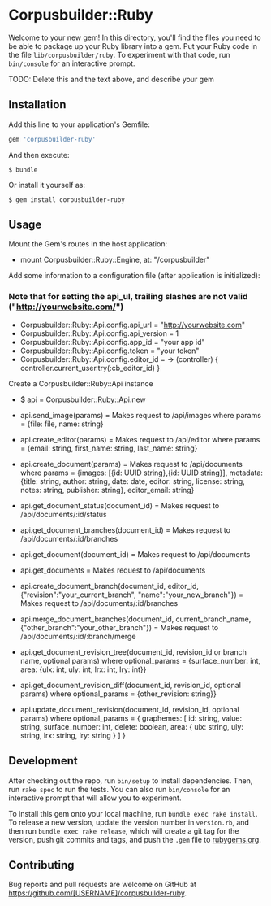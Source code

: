 # Corpusbuilder::Ruby

Welcome to your new gem! In this directory, you'll find the files you need to be able to package up your Ruby library into a gem. Put your Ruby code in the file `lib/corpusbuilder/ruby`. To experiment with that code, run `bin/console` for an interactive prompt.

TODO: Delete this and the text above, and describe your gem

## Installation

Add this line to your application's Gemfile:

```ruby
gem 'corpusbuilder-ruby'
```

And then execute:

    $ bundle

Or install it yourself as:

    $ gem install corpusbuilder-ruby

## Usage
Mount the Gem's routes in the host application:
* mount Corpusbuilder::Ruby::Engine, at: "/corpusbuilder"

Add some information to a configuration file (after application is initialized):
### Note that for setting the api_ul, trailing slashes are not valid ("http://yourwebsite.com/")
* Corpusbuilder::Ruby::Api.config.api_url = "http://yourwebsite.com"
* Corpusbuilder::Ruby::Api.config.api_version = 1
* Corpusbuilder::Ruby::Api.config.app_id = "your app id"
* Corpusbuilder::Ruby::Api.config.token = "your token"
* Corpusbuilder::Ruby::Api.config.editor_id = -> (controller) {
  controller.current_user.try(:cb_editor_id)
}

Create a Corpusbuilder::Ruby::Api instance
* $ api = Corpusbuilder::Ruby::Api.new

* api.send_image(params) = Makes request to /api/images
  where params = {file: file, name: string} 
* api.create_editor(params) = Makes request to /api/editor
  where params = {email: string, first_name: string, last_name: string}

* api.create_document(params) = Makes request to /api/documents
  where params = {images: [{id: UUID string},{id: UUID string}], metadata: {title: string, author: string, date: date, editor: string, license: string, notes: string, publisher: string}, editor_email: string}
* api.get_document_status(document_id) = Makes request to /api/documents/:id/status
* api.get_document_branches(document_id) = Makes request to /api/documents/:id/branches
* api.get_document(document_id) = Makes request to /api/documents
* api.get_documents = Makes request to /api/documents

* api.create_document_branch(document_id, editor_id, {"revision":"your_current_branch", "name":"your_new_branch"}) = Makes request to /api/documents/:id/branches 
* api.merge_document_branches(document_id, current_branch_name, {"other_branch":"your_other_branch"}) = Makes request to /api/documents/:id/:branch/merge
* api.get_document_revision_tree(document_id, revision_id or branch name, optional params)
  where optional_params = {surface_number: int, area: {ulx: int, uly: int, lrx: int, lry: int}}
* api.get_document_revision_diff(document_id, revision_id, optional params)
  where optional_params = {other_revision: string}}
* api.update_document_revision(document_id, revision_id, optional params)
  where optional_params = { graphemes: [ id: string,
                                value: string,
                       surface_number: int,
                               delete: boolean,
                                 area: { ulx: string,
                                         uly: string,
                                         lrx: string,
                                         lry: string
                                       }
                                 ]
                          } 

## Development

After checking out the repo, run `bin/setup` to install dependencies. Then, run `rake spec` to run the tests. You can also run `bin/console` for an interactive prompt that will allow you to experiment.

To install this gem onto your local machine, run `bundle exec rake install`. To release a new version, update the version number in `version.rb`, and then run `bundle exec rake release`, which will create a git tag for the version, push git commits and tags, and push the `.gem` file to [rubygems.org](https://rubygems.org).

## Contributing

Bug reports and pull requests are welcome on GitHub at https://github.com/[USERNAME]/corpusbuilder-ruby.
